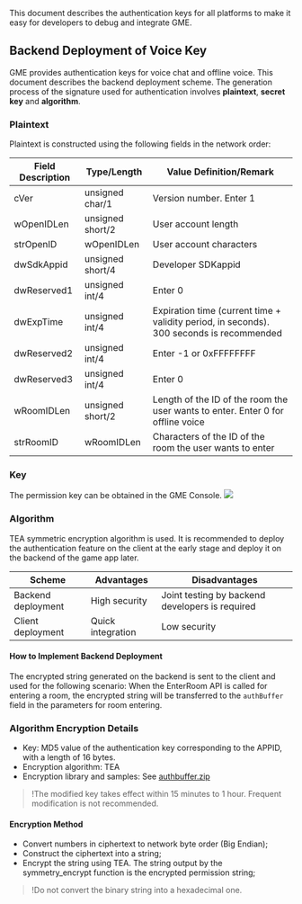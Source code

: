 This document describes the authentication keys for all platforms to make it easy for developers to debug and integrate GME.


## Backend Deployment of Voice Key
GME provides authentication keys for voice chat and offline voice. This document describes the backend deployment scheme.
The generation process of the signature used for authentication involves **plaintext**, **secret key** and **algorithm**.

### Plaintext
Plaintext is constructed using the following fields in the network order:

| Field Description 		| Type/Length 			| Value Definition/Remark |
| ---------------- |-------------------|--------------|
| cVer 				| unsigned char/1 	| Version number. Enter 1		 |
| wOpenIDLen		|unsigned short/2	| User account length	|
| strOpenID			|wOpenIDLen		| User account characters	|
| dwSdkAppid		|unsigned short/4	| Developer SDKappid		|
| dwReserved1		|unsigned int/4		| Enter 0				|
| dwExpTime 		| unsigned int/4 		| Expiration time (current time + validity period, in seconds). 300 seconds is recommended |
| dwReserved2		|unsigned int/4		| Enter -1 or 0xFFFFFFFF |
| dwReserved3		|unsigned int/4		| Enter 0				|
| wRoomIDLen		|unsigned short/2	| Length of the ID of the room the user wants to enter. Enter 0 for offline voice 				|
| strRoomID			|wRoomIDLen		| Characters of the ID of the room the user wants to enter 				|

### Key
The permission key can be obtained in the GME Console.
![](https://main.qcloudimg.com/raw/ce1853fb2542adff3fd287c3748f8cf7.png)

### Algorithm
TEA symmetric encryption algorithm is used.
It is recommended to deploy the authentication feature on the client at the early stage and deploy it on the backend of the game app later.

| Scheme 		| Advantages 		| Disadvantages 																																|
| ------------- |-------------|-------------| 
| Backend deployment 		| High security	| Joint testing by backend developers is required |
| Client deployment 	| Quick integration	| Low security |

#### How to Implement Backend Deployment
The encrypted string generated on the backend is sent to the client and used for the following scenario: When the EnterRoom API is called for entering a room, the encrypted string will be transferred to the `authBuffer` field in the parameters for room entering.




### Algorithm Encryption Details
- Key: MD5 value of the authentication key corresponding to the APPID, with a length of 16 bytes.
- Encryption algorithm: TEA
- Encryption library and samples: See [authbuffer.zip](https://main.qcloudimg.com/raw/c8be793e20c85114499f52e0f8c29190.zip)

>!The modified key takes effect within 15 minutes to 1 hour. Frequent modification is not recommended.



#### Encryption Method	
- Convert numbers in ciphertext to network byte order (Big Endian);
- Construct the ciphertext into a string;
- Encrypt the string using TEA. The string output by the symmetry_encrypt function is the encrypted permission string;

>!Do not convert the binary string into a hexadecimal one.


